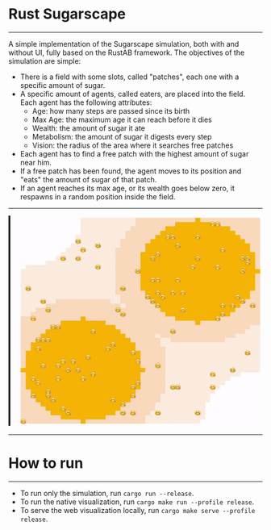 # Rust Sugarscape

---

A simple implementation of the Sugarscape simulation, both with and without UI, fully based on the RustAB framework. The objectives of the simulation are simple:

- There is a field with some slots, called "patches", each one with a specific amount of sugar.
- A specific amount of agents, called eaters, are placed into the field. Each agent has the following attributes:
  - Age: how many steps are passed since its birth
  - Max Age: the maximum age it can reach before it dies
  - Wealth: the amount of sugar it ate
  - Metabolism: the amount of sugar it digests every step
  - Vision: the radius of the area where it searches free patches
- Each agent has to find a free patch with the highest amount of sugar near him.
- If a free patch has been found, the agent moves to its position and "eats" the amount of sugar of that patch.
- If an agent reaches its max age, or its wealth goes below zero, it respawns in a random position inside the field.

---

![](sugarscape.gif)

---

# How to run

---

- To run only the simulation, run `cargo run --release`.
- To run the native visualization, run `cargo make run --profile release`.
- To serve the web visualization locally, run `cargo make serve --profile release`.

